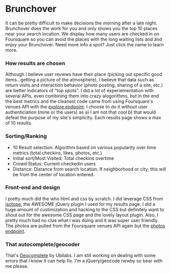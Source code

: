 <h1>Brunchover</h1>
<p>It can be pretty difficult to make decisions the morning after a late night.  Brunchover does the work for you and only shows you the top 10 places near your search location. We display how many users are checked in on Foursquare so you can avoid the places with the long waiting lists and and enjoy your Brunchover. Need more info a spot? Just click the name to learn more.</p>

<h3>How results are chosen</h3>
<p>Although I believe user reviews have their place (picking out specific good items...getting a picture of the atmosphere), I believe that data such as return visits and interaction behavior (photo posting, sharing of a site, etc.) are better indicators of "top spots". I did a lot of experiementation with several APIs, even combining them into crazy alogorithms, but in the end the best metrics and the cleanest code came from using Foursquare's venues API with the <a href="https://developer.foursquare.com/docs/venues/explore" target="_blank">explore endpoint</a>. I choose to do it without user authenticiation (mine or the users) as a) I am not that cool b) that would defeat the purpose of my site's simplicity. Each results page shows a max of 10 results.</p>

<h3>Sorting/Ranking</h3>
  <ul>
    <li><span color="#ffc940">10 Result selection:</span> Algorithm based on various popularity over time metrics (total checkins, likes, photos, etc.)</li>
    <li><span color="#ffc940">Initial sort/Most Visited:</span> Total checkins overtime</li>
    <li><span color="#ffc940">Crowd Status:</span> Current checkedin users</li>
    <li><span color="#ffc940">Distance:</span> Distance from search location. If neighborhood or city, this will be from the center of location entered.</li>
  </ul>

<h3>Front-end and design</h3>
<p>I pretty much did the who html and css by scratch. I did leverage CSS from <a href="http://isotope.metafizzy.co/" target="_blank">isotope</a>, the AWESOME jQuery plugin I used for my results page. I did a huge amount of custimization and hacking to the CSS but definitely want to shout out for the awesome CSS page and the lovely layout plugin. Also, I pretty much had no clue what I was doing and it was super user friendly. The photos are pulled from the Foursquare venues API again but the <a href="https://developer.foursquare.com/docs/venues/photos" target="_blank">photos endpoint</a>.</p>

<h3>That autocomplete/geocoder</h3>
<p>That's <a href="http://ubilabs.github.io/geocomplete/" target="_blank">Geocomplete</a> by Ubilabs. I am still working on dealing with some errors that I know it can help fix. I'm a jQuery/geocode newby so bear with me please.</p>